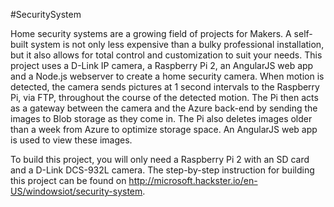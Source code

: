 #SecuritySystem

Home security systems are a growing field of projects for Makers. A self-built system is not only less expensive than a bulky professional installation, but it also allows for total control and customization to suit your needs. This project uses a D-Link IP camera, a Raspberry Pi 2, an AngularJS web app and a Node.js webserver to create a home security camera. When motion is detected, the camera sends pictures at 1 second intervals to the Raspberry Pi, via FTP, throughout the course of the detected motion. The Pi then acts as a gateway between the camera and the Azure back-end by sending the images to Blob storage as they come in. The Pi also deletes images older than a week from Azure to optimize storage space. An AngularJS web app is used to view these images.

To build this project, you will only need a Raspberry Pi 2 with an SD card and a D-Link DCS-932L camera. The step-by-step instruction for building this project can be found on http://microsoft.hackster.io/en-US/windowsiot/security-system.